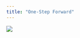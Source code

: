 ```yaml
---
title: "One-Step Forward"
---
```

<a href="https://www.buymeacoffee.com/abhinavltd"><img src="https://img.buymeacoffee.com/button-api/?text=Buy me a coffee&emoji=&slug=abhinavltd&button_colour=FFDD00&font_colour=000000&font_family=Cookie&outline_colour=000000&coffee_colour=ffffff" /></a>
